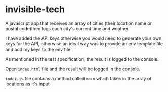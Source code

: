 # invisible-tech

A javascript app that receives an array of cities (their location name or postal code)then logs each city's current time and weather.

I have added the API keys otherwise you would need to generate your own keys for the API, otherwise an ideal way was to provide an env template file and add my keys to the env file.

As mentioned in the test specification, the result is logged to the console.

Open `index.html` file and the result will be logged in the console.

`index.js` file contains a method called `main` which takes in the array of locations as it's input
